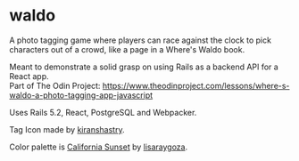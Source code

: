 # waldo

A photo tagging game where players can race against the clock to pick characters out of a crowd, like a page in a Where's Waldo book.  

Meant to demonstrate a solid grasp on using Rails as a backend API for a React app.  
Part of The Odin Project: https://www.theodinproject.com/lessons/where-s-waldo-a-photo-tagging-app-javascript  

Uses Rails 5.2, React, PostgreSQL and Webpacker.  

Tag Icon made by [kiranshastry](https://www.flaticon.com/authors/kiranshastry).  

Color palette is [California Sunset](https://www.colourlovers.com/palette/4783633/California_Sunset) by [lisaraygoza](https://www.colourlovers.com/lover/lisaraygoza).  